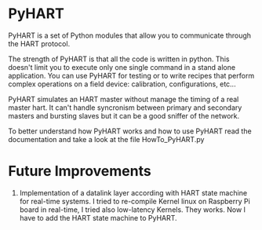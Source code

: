 # PyHART
PyHART is a set of Python modules that allow you to communicate through the HART protocol.

The strength of PyHART is that all the code is written in python.
This doesn't limit you to execute only one single command in a stand alone application.
You can use PyHART for testing or to write recipes that perform 
complex operations on a field device: calibration, configurations, etc...

PyHART simulates an HART master without manage the timing of a real master hart. 
It can't handle syncronism between primary and secondary masters and bursting slaves but it can be
a good sniffer of the network.

To better understand how PyHART works and how to use PyHART read the documentation
and take a look at the file HowTo_PyHART.py


# Future Improvements
1) Implementation of a datalink layer according with HART state machine for real-time systems.
   I tried to re-compile Kernel linux on Raspberry Pi board in real-time, I tried also low-latency Kernels.
   They works. Now I have to add the HART state machine to PyHART.

